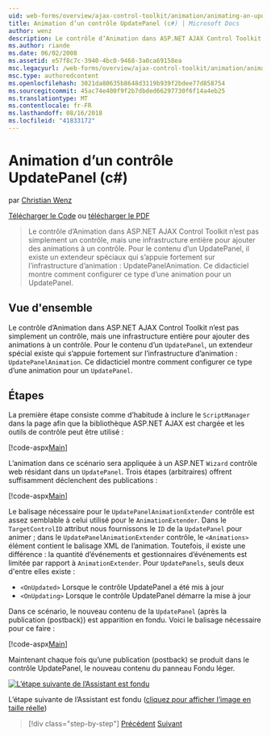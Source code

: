 ```yaml
---
uid: web-forms/overview/ajax-control-toolkit/animation/animating-an-updatepanel-control-cs
title: Animation d’un contrôle UpdatePanel (c#) | Microsoft Docs
author: wenz
description: Le contrôle d’Animation dans ASP.NET AJAX Control Toolkit n’est pas simplement un contrôle, mais une infrastructure entière pour ajouter des animations à un contrôle. Pour le contenu d’un...
ms.author: riande
ms.date: 06/02/2008
ms.assetid: e57f8c7c-3940-4bc0-9468-3a0ca69158ea
msc.legacyurl: /web-forms/overview/ajax-control-toolkit/animation/animating-an-updatepanel-control-cs
msc.type: authoredcontent
ms.openlocfilehash: 3021da80635b8648d3119b939f2bdee77d858754
ms.sourcegitcommit: 45ac74e400f9f2b7dbded66297730f6f14a4eb25
ms.translationtype: MT
ms.contentlocale: fr-FR
ms.lasthandoff: 08/16/2018
ms.locfileid: "41833172"
---
```

<a name="animating-an-updatepanel-control-c"></a>Animation d’un contrôle UpdatePanel (c#)
====================
par [Christian Wenz](https://github.com/wenz)

[Télécharger le Code](http://download.microsoft.com/download/9/3/f/93f8daea-bebd-4821-833b-95205389c7d0/UpdatePanelAnimation1.cs.zip) ou [télécharger le PDF](http://download.microsoft.com/download/b/6/a/b6ae89ee-df69-4c87-9bfb-ad1eb2b23373/updatepanelanimation1CS.pdf)

> Le contrôle d’Animation dans ASP.NET AJAX Control Toolkit n’est pas simplement un contrôle, mais une infrastructure entière pour ajouter des animations à un contrôle. Pour le contenu d’un UpdatePanel, il existe un extendeur spéciaux qui s’appuie fortement sur l’infrastructure d’animation : UpdatePanelAnimation. Ce didacticiel montre comment configurer ce type d’une animation pour un UpdatePanel.


## <a name="overview"></a>Vue d'ensemble

Le contrôle d’Animation dans ASP.NET AJAX Control Toolkit n’est pas simplement un contrôle, mais une infrastructure entière pour ajouter des animations à un contrôle. Pour le contenu d’un `UpdatePanel`, un extendeur spécial existe qui s’appuie fortement sur l’infrastructure d’animation : `UpdatePanelAnimation`. Ce didacticiel montre comment configurer ce type d’une animation pour un `UpdatePanel`.

## <a name="steps"></a>Étapes

La première étape consiste comme d’habitude à inclure le `ScriptManager` dans la page afin que la bibliothèque ASP.NET AJAX est chargée et les outils de contrôle peut être utilisé :

[!code-aspx[Main](animating-an-updatepanel-control-cs/samples/sample1.aspx)]

L’animation dans ce scénario sera appliquée à un ASP.NET `Wizard` contrôle web résidant dans un `UpdatePanel`. Trois étapes (arbitraires) offrent suffisamment déclenchent des publications :

[!code-aspx[Main](animating-an-updatepanel-control-cs/samples/sample2.aspx)]

Le balisage nécessaire pour le `UpdatePanelAnimationExtender` contrôle est assez semblable à celui utilisé pour le `AnimationExtender`. Dans le `TargetControlID` attribut nous fournissons le `ID` de la `UpdatePanel` pour animer ; dans le `UpdatePanelAnimationExtender` contrôle, le `<Animations>` élément contient le balisage XML de l’animation. Toutefois, il existe une différence : la quantité d’événements et gestionnaires d’événements est limitée par rapport à `AnimationExtender`. Pour `UpdatePanels`, seuls deux d'entre elles existe :

- `<OnUpdated>` Lorsque le contrôle UpdatePanel a été mis à jour
- `<OnUpdating>` Lorsque le contrôle UpdatePanel démarre la mise à jour

Dans ce scénario, le nouveau contenu de la `UpdatePanel` (après la publication (postback)) est apparition en fondu. Voici le balisage nécessaire pour ce faire :

[!code-aspx[Main](animating-an-updatepanel-control-cs/samples/sample3.aspx)]

Maintenant chaque fois qu’une publication (postback) se produit dans le contrôle UpdatePanel, le nouveau contenu du panneau Fondu léger.


[![L’étape suivante de l’Assistant est fondu](animating-an-updatepanel-control-cs/_static/image2.png)](animating-an-updatepanel-control-cs/_static/image1.png)

L’étape suivante de l’Assistant est fondu ([cliquez pour afficher l’image en taille réelle](animating-an-updatepanel-control-cs/_static/image3.png))

> [!div class="step-by-step"]
> [Précédent](changing-an-animation-using-client-side-code-cs.md)
> [Suivant](dynamically-controlling-updatepanel-animations-cs.md)
